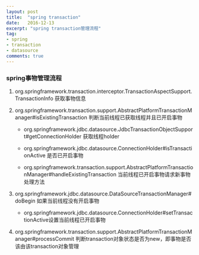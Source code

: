 ```yaml
---
layout: post
title:  "spring transaction"
date:   2016-12-13
excerpt: "spring transaction管理流程"
tag:
- spring
- transaction
- datasource
comments: true
---
```


### spring事物管理流程

1. org.springframework.transaction.interceptor.TransactionAspectSupport.TransactionInfo 获取事物信息

2. org.springframework.transaction.support.AbstractPlatformTransactionManager#isExistingTransaction 判断当前线程已获取线程并且已开启事物

	* org.springframework.jdbc.datasource.JdbcTransactionObjectSupport#getConnectionHolder 获取线程holder

	* org.springframework.jdbc.datasource.ConnectionHolder#isTransactionActive 是否已开启事物

	* org.springframework.transaction.support.AbstractPlatformTransactionManager#handleExistingTransaction 当前线程已开启事物请求新事物处理方法

3. org.springframework.jdbc.datasource.DataSourceTransactionManager#doBegin 如果当前线程没有开启事物

	* org.springframework.jdbc.datasource.ConnectionHolder#setTransactionActive设置当前线程已开启事物

4. org.springframework.transaction.support.AbstractPlatformTransactionManager#processCommit 判断transaction对象状态是否为new，即事物是否该由该transaction对象管理
